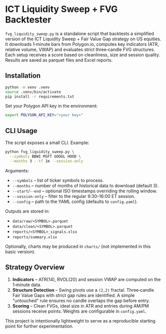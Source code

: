 # ICT Liquidity Sweep + FVG Backtester

`fvg_liquidity_sweep.py` is a standalone script that backtests a simplified
version of the ICT Liquidity Sweep + Fair Value Gap strategy on US equities.
It downloads 1‑minute bars from Polygon.io, computes key indicators (ATR,
relative volume, VWAP) and evaluates strict three‑candle FVG structures.  Each
setup receives a score based on cleanliness, size and session quality.  Results
are saved as parquet files and Excel reports.

## Installation

```bash
python -m venv .venv
source .venv/bin/activate
pip install -r requirements.txt
```

Set your Polygon API key in the environment:

```bash
export POLYGON_API_KEY="<your key>"
```

## CLI Usage

The script exposes a small CLI.  Example:

```bash
python fvg_liquidity_sweep.py \
  --symbols BBWI MSFT GOOGL HOOD \
  --months 3 --tf 1m --session-only
```

Arguments:

- `--symbols` – list of ticker symbols to process.
- `--months` – number of months of historical data to download (default 3).
- `--start`/`--end` – optional ISO timestamps overriding the rolling window.
- `--session-only` – filter to the regular 9:30–16:00 ET session.
- `--config` – path to the YAML config (defaults to `config.yaml`).

Outputs are stored in:

- `data/raw/<SYMBOL>.parquet`
- `data/clean/<SYMBOL>.parquet`
- `reports/<SYMBOL>_signals.xlsx`
- `reports/summary.xlsx`

Optionally, charts may be produced in `charts/` (not implemented in this basic
version).

## Strategy Overview

1. **Indicators** – ATR(14), RVOL(20) and session VWAP are computed on the
   1‑minute data.
2. **Structure Detection** – Swing pivots use a `(2,2)` fractal.  Three‑candle
   Fair Value Gaps with strict gap rules are identified.  A simple "untouched"
   rule ensures no candle overlaps the gap before entry.
3. **Scoring** – Clean FVGs, ideal size in ATR and entries during AM/PM sessions
   receive points.  Weights are configurable in `config.yaml`.

This project is intentionally lightweight to serve as a reproducible starting
point for further experimentation.
